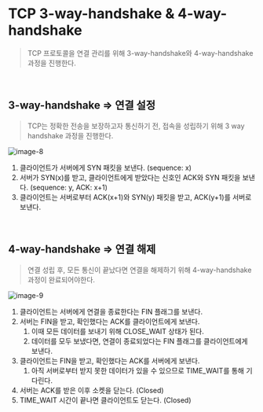 # TCP 3-way-handshake & 4-way-handshake
> TCP 프로토콜을 연결 관리를 위해 3-way-handshake와 4-way-handshake 과정을 진행한다.

<br>

## 3-way-handshake ⇒ 연결 설정
> TCP는 정확한 전송을 보장하고자 통신하기 전, 접속을 성립하기 위해 3 way handshake 과정을 진행한다.

![image-8](https://github.com/seonyoung42/CS_Book/assets/77603632/22a65f05-d30b-4d92-9fbc-a2bda6e000cc)


1. 클라이언트가 서버에게 SYN 패킷을 보낸다. (sequence: x)
2. 서버가 SYN(x)를 받고, 클라이언트에게 받았다는 신호인 ACK와 SYN 패킷을 보낸다. (sequence: y, ACK: x+1)
3. 클라이언트는 서버로부터 ACK(x+1)와 SYN(y) 패킷을 받고, ACK(y+1)를 서버로 보낸다.


<br>

## 4-way-handshake ⇒ 연결 해제
> 연결 성립 후, 모든 통신이 끝났다면 연결을 해제하기 위해 4-way-handshake 과정이 완료되어야한다.

![image-9](https://github.com/seonyoung42/CS_Book/assets/77603632/ef6cdf85-e33a-4745-92c9-9096594e75c8)

1. 클라이언트는 서버에게 연결을 종료한다는 FIN 플래그를 보낸다.
2. 서버는 FIN을 받고, 확인했다는 ACK를 클라이언트에게 보낸다. 
    1. 이때 모든 데이터를 보내기 위해 CLOSE_WAIT 상태가 된다.
    2. 데이터를 모두 보냈다면, 연결이 종료되었다는 FIN 플래그를 클라이언트에게 보낸다.
3. 클라이언트는 FIN을 받고, 확인했다는 ACK를 서버에게 보낸다. 
    1. 아직 서버로부터 받지 못한 데이터가 있을 수 있으므로 TIME_WAIT를 통해 기다린다.
4. 서버는 ACK를 받은 이후 소켓을 닫는다. (Closed)
5. TIME_WAIT 시간이 끝나면 클라이언트도 닫는다. (Closed)
